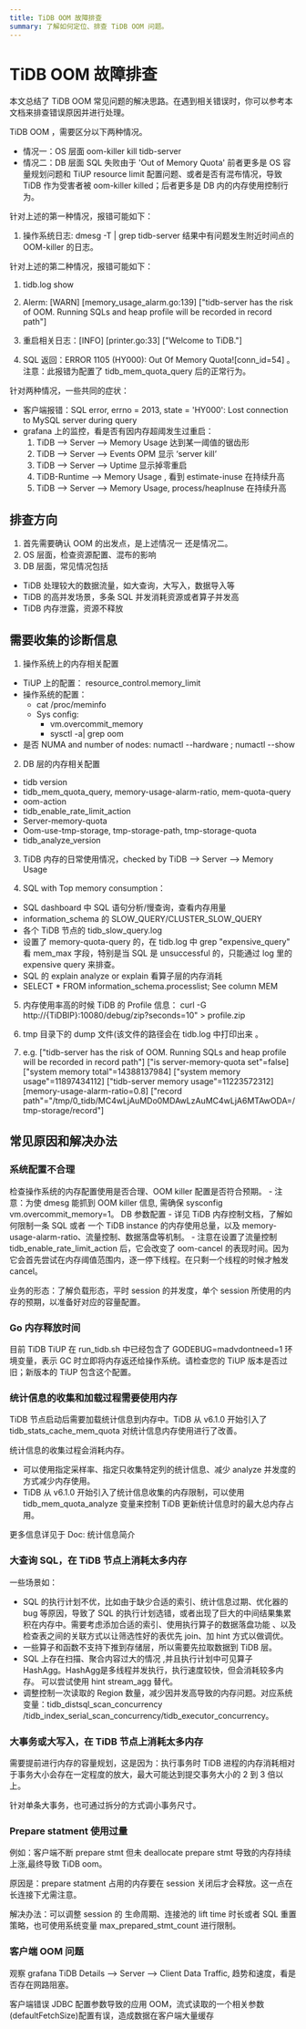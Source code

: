 ```yaml
---
title: TiDB OOM 故障排查
summary: 了解如何定位、排查 TiDB OOM 问题。
---
```


# TiDB OOM 故障排查

本文总结了 TiDB OOM 常见问题的解决思路。在遇到相关错误时，你可以参考本文档来排查错误原因并进行处理。

TiDB OOM ，需要区分以下两种情况。

- 情况一：OS 层面 oom-killer kill tidb-server
- 情况二：DB 层面 SQL 失败由于 'Out of Memory Quota'
前者更多是 OS 容量规划问题和 TiUP resource limit 配置问题、或者是否有混布情况，导致 TiDB 作为受害者被 oom-killer killed；后者更多是 DB 内的内存使用控制行为。

针对上述的第一种情况，报错可能如下：

1. 操作系统日志:  dmesg -T | grep tidb-server 结果中有问题发生附近时间点的 OOM-killer 的日志。

针对上述的第二种情况，报错可能如下：

1. tidb.log show 
  1. Alerm:  [WARN] [memory_usage_alarm.go:139] ["tidb-server has the risk of OOM. Running SQLs and heap profile will be recorded in record path"] 
  2. 重启相关日志：[INFO] [printer.go:33] ["Welcome to TiDB."] 

2. SQL 返回：ERROR 1105 (HY000): Out Of Memory Quota![conn_id=54] 。注意：此报错为配置了 tidb_mem_quota_query 后的正常行为。

针对两种情况，一些共同的症状：

- 客户端报错：SQL error, errno = 2013, state = 'HY000': Lost connection to MySQL server during query
- grafana 上的监控，看是否有因内存超阈发生过重启：
  1. TiDB --> Server --> Memory Usage 达到某一阈值的锯齿形
  2. TiDB --> Server --> Events OPM 显示 ‘server kill’
  3. TiDB --> Server --> Uptime 显示掉零重启
  4. TiDB-Runtime --> Memory Usage , 看到 estimate-inuse 在持续升高
  5. TiDB --> Server --> Memory Usage, process/heapInuse 在持续升高

## 排查方向

1. 首先需要确认 OOM 的出发点，是上述情况一 还是情况二。
2. OS 层面，检查资源配置、混布的影响
3. DB 层面，常见情况包括
  - TiDB 处理较大的数据流量，如大查询，大写入，数据导入等
  - TiDB 的高并发场景，多条 SQL 并发消耗资源或者算子并发高
  - TiDB 内存泄露，资源不释放

## 需要收集的诊断信息

1. 操作系统上的内存相关配置
  - TiUP 上的配置： resource_control.memory_limit
  - 操作系统的配置：
    - cat /proc/meminfo
    - Sys config:
      - vm.overcommit_memory
      - sysctl -a| grep oom
  - 是否 NUMA and number of nodes:  numactl --hardware ; numactl --show

2. DB 层的内存相关配置
  - tidb version
  - tidb_mem_quota_query, memory-usage-alarm-ratio, mem-quota-query
  - oom-action
  - tidb_enable_rate_limit_action
  - Server-memory-quota
  - Oom-use-tmp-storage, tmp-storage-path, tmp-storage-quota
  - tidb_analyze_version

3. TiDB 内存的日常使用情况，checked by TiDB --> Server --> Memory Usage

4. SQL with Top memory consumption：

  - SQL dashboard 中 SQL 语句分析/慢查询，查看内存用量
  - information_schema 的 SLOW_QUERY/CLUSTER_SLOW_QUERY
  - 各个 TiDB 节点的 tidb_slow_query.log
  - 设置了 memory-quota-query 的，在 tidb.log 中 grep "expensive_query"  看 mem_max 字段，特别是当 SQL 是 unsuccessful 的，只能通过 log 里的 expensive query 来排查。
  - SQL 的 explain analyze or explain 看算子层的内存消耗
  - SELECT * FROM information_schema.processlist; See column MEM

5. 内存使用率高的时候 TiDB 的 Profile 信息： curl -G http://{TiDBIP}:10080/debug/zip?seconds=10" > profile.zip

6. tmp 目录下的 dump 文件(该文件的路径会在 tidb.log 中打印出来 。
  1. e.g. ["tidb-server has the risk of OOM. Running SQLs and heap profile will be recorded in record path"] ["is server-memory-quota set"=false] ["system memory total"=14388137984] ["system memory usage"=11897434112] ["tidb-server memory usage"=11223572312] [memory-usage-alarm-ratio=0.8] ["record path"="/tmp/0_tidb/MC4wLjAuMDo0MDAwLzAuMC4wLjA6MTAwODA=/tmp-storage/record"]

## 常见原因和解决办法

### 系统配置不合理

检查操作系统的内存配置使用是否合理、OOM killer 配置是否符合预期。
    - 注意：为使 dmesg 能抓到 OOM killer 信息, 需确保 sysconfig vm.overcommit_memory=1。
DB 参数配置
    - 详见 TiDB 内存控制文档，了解如何限制一条 SQL 或者 一个 TiDB instance 的内存使用总量，以及 memory-usage-alarm-ratio、流量控制、数据落盘等机制。
    - 注意在设置了流量控制 tidb_enable_rate_limit_action 后，它会改变了 oom-cancel 的表现时间。因为它会首先尝试在内存阈值范围内，逐一停下线程。在只剩一个线程的时候才触发 cancel。

业务的形态：了解负载形态，平时 session 的并发度，单个 session 所使用的内存的预期，以准备好对应的容量配置。

### Go 内存释放时间

目前 TiDB TiUP 在 run_tidb.sh 中已经包含了 GODEBUG=madvdontneed=1 环境变量，表示 GC 时立即将内存返还给操作系统。请检查您的 TiUP 版本是否过旧；新版本的 TiUP 包含这个配置。

### 统计信息的收集和加载过程需要使用内存

TiDB 节点启动后需要加载统计信息到内存中。TiDB 从 v6.1.0 开始引入了 tidb_stats_cache_mem_quota 对统计信息内存使用进行了改善。

统计信息的收集过程会消耗内存。

- 可以使用指定采样率、指定只收集特定列的统计信息、减少 analyze 并发度的方式减少内存使用。
- TiDB 从 v6.1.0 开始引入了统计信息收集的内存限制，可以使用 tidb_mem_quota_analyze 变量来控制 TiDB 更新统计信息时的最大总内存占用。

更多信息详见于  Doc: 统计信息简介

### 大查询 SQL，在 TiDB 节点上消耗太多内存

一些场景如：

- SQL 的执行计划不优，比如由于缺少合适的索引、统计信息过期、优化器的 bug 等原因，导致了 SQL 的执行计划选错，或者出现了巨大的中间结果集累积在内存中。需要考虑添加合适的索引、使用执行算子的数据落盘功能 、以及检查表之间的关联方式以让筛选性好的表优先 join、加 hint 方式以做调优。
- 一些算子和函数不支持下推到存储层，所以需要先拉取数据到 TiDB 层。
- SQL 上存在扫描、聚合内容过大的情况 ,并且执行计划中可见算子 HashAgg。HashAgg是多线程并发执行，执行速度较快，但会消耗较多内存。 可以尝试使用 hint stream_agg 替代。
- 调整控制一次读取的 Region 数量，减少因并发高导致的内存问题。对应系统变量：tidb_distsql_scan_concurrency /tidb_index_serial_scan_concurrency/tidb_executor_concurrency。

### 大事务或大写入，在 TiDB 节点上消耗太多内存

需要提前进行内存的容量规划，这是因为：执行事务时 TiDB 进程的内存消耗相对于事务大小会存在一定程度的放大，最大可能达到提交事务大小的 2 到 3 倍以上。

针对单条大事务，也可通过拆分的方式调小事务尺寸。

### Prepare statment 使用过量

例如：客户端不断 prepare stmt 但未 deallocate prepare stmt 导致的内存持续上涨,最终导致 TiDB oom。

原因是：prepare statment 占用的内存要在 session 关闭后才会释放。这一点在长连接下尤需注意。

解决办法：可以调整 session 的 生命周期、连接池的 lift time 时长或者 SQL 重置策略，也可使用系统变量 max_prepared_stmt_count 进行限制。

### 客户端 OOM 问题

观察 grafana TiDB Details --> Server --> Client Data Traffic, 趋势和速度，看是否存在网路阻塞。

客户端错误 JDBC 配置参数导致的应用 OOM，流式读取的一个相关参数(defaultFetchSize)配置有误，造成数据在客户端大量缓存